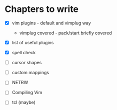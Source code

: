 # Chapters to write

- [x] vim plugins - default and vimplug way
    - vimplug covered - pack/start briefly covered 
- [x] list of useful plugins
- [x] spell check
- [ ] cursor shapes
- [ ] custom mappings 
- [ ] NETRW
- [ ] Compiling Vim
- [ ] tcl (maybe)

